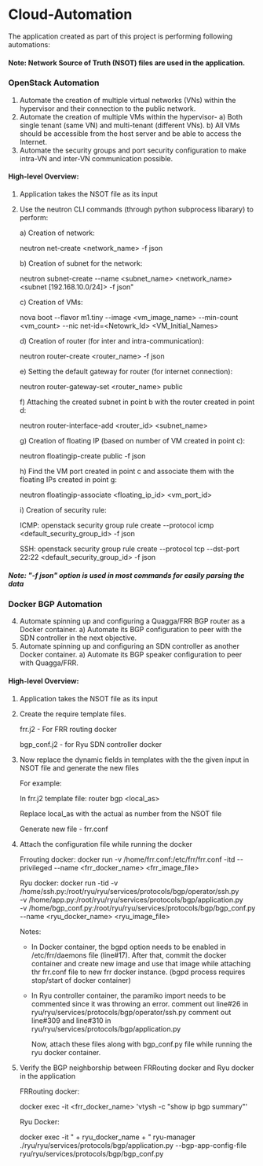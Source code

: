 # Cloud-Automation

The application created as part of this project is performing following automations:

#### Note: Network Source of Truth (NSOT) files are used in the application.

### OpenStack Automation
  1)	Automate the creation of multiple virtual networks (VNs) within the hypervisor and their connection to the public network.
  2)	Automate the creation of multiple VMs within the hypervisor-
      a)	Both single tenant (same VN) and multi-tenant (different VNs).
      b)	All VMs should be accessible from the host server and be able to access the Internet.
  3)  Automate the security groups and port security configuration to make intra-VN and inter-VN communication possible.

#### High-level Overview:
  1) Application takes the NSOT file as its input
 
  2) Use the neutron CLI commands (through python subprocess libarary) to perform:
  
     a) Creation of network: 
        
        neutron net-create <network_name> -f json
     
     b) Creation of subnet for the network:
     
        neutron subnet-create --name <subnet_name> <network_name> <subnet [192.168.10.0/24]> -f json"
     
     c) Creation of VMs:
     
        nova boot --flavor m1.tiny --image <vm_image_name> --min-count <vm_count> --nic net-id=<Netowrk_Id> <VM_Initial_Names>
     
     d) Creation of router (for inter and intra-communication):
     
        neutron router-create <router_name> -f json
     
     e) Setting the default gateway for router (for internet connection):
     
        neutron router-gateway-set <router_name> public
     
     f) Attaching the created subnet in point b with the router created in point d:
     
        neutron router-interface-add <router_id> <subnet_name>
     
     g) Creation of floating IP (based on number of VM created in point c):
     
        neutron floatingip-create public -f json
     
     h) Find the VM port created in point c and associate them with the floating IPs created in point g:
     
        neutron floatingip-associate <floating_ip_id> <vm_port_id>
     
     i) Creation of security rule:
     
        ICMP: openstack security group rule create --protocol icmp <default_security_group_id> -f json
        
        SSH:  openstack security group rule create --protocol tcp --dst-port 22:22 <default_security_group_id> -f json
    
##### Note: "-f json" option is used in most commands for easily parsing the data
     
### Docker BGP Automation

   4)	Automate spinning up and configuring a Quagga/FRR BGP router as a Docker container.
      a)	Automate its BGP configuration to peer with the SDN controller in the next objective.
   5)	Automate spinning up and configuring an SDN controller as another Docker container.
      a)	Automate its BGP speaker configuration to peer with Quagga/FRR.
  
#### High-level Overview:
  1) Application takes the NSOT file as its input

  2) Create the require template files.
  
     frr.j2 - For FRR routing docker
     
     bgp_conf.j2 - for Ryu SDN controller docker
   
  3) Now replace the dynamic fields in templates with the the given input in NSOT file and generate the new files
     
     For example:
     
     In frr.j2 template file: router bgp <local_as> 
     
     Replace local_as with the actual as number from the NSOT file
     
     Generate new file - frr.conf
  
  4) Attach the configuration file while running the docker
     
     Frrouting docker: docker run -v /home/frr.conf:/etc/frr/frr.conf -itd --privileged --name <frr_docker_name> <frr_image_file>
     
     Ryu docker: docker run -tid -v /home/ssh.py:/root/ryu/ryu/services/protocols/bgp/operator/ssh.py \
                            -v /home/app.py:/root/ryu/ryu/services/protocols/bgp/application.py \
                            -v /home/bgp_conf.py:/root/ryu/ryu/services/protocols/bgp/bgp_conf.py --name <ryu_docker_name> <ryu_image_file>
     
     Notes:
     
     -  In Docker container, the bgpd option needs to be enabled in /etc/frr/daemons file (line#17). After that, commit the docker container and create new image and use that image while attaching thr frr.conf file to new frr docker instance. (bgpd process requires stop/start of docker container)
     
     -  In Ryu controller container, the paramiko import needs to be commented since it was throwing an error.
        comment out line#26 in ryu/ryu/services/protocols/bgp/operator/ssh.py
        comment out line#309 and line#310 in ryu/ryu/services/protocols/bgp/application.py
        
        Now, attach these files along with bgp_conf.py file while running the ryu docker container.
   
   
  5) Verify the BGP neighborship between FRRouting docker and Ryu docker in the application
     
     FRRouting docker: 
     
     docker exec -it <frr_docker_name> 'vtysh -c "show ip bgp summary"'
     
     Ryu Docker:
     
     docker exec -it " + ryu_docker_name + " ryu-manager ./ryu/ryu/services/protocols/bgp/application.py --bgp-app-config-file ryu/ryu/services/protocols/bgp/bgp_conf.py
        
   
